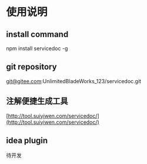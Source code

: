 # 使用说明

## install command
npm install servicedoc -g

## git repository
git@gitee.com:UnlimitedBladeWorks_123/servicedoc.git

## 注解便捷生成工具
[http://tool.suiyiwen.com/servicedoc/](http://tool.suiyiwen.com/servicedoc/)

## idea plugin
待开发